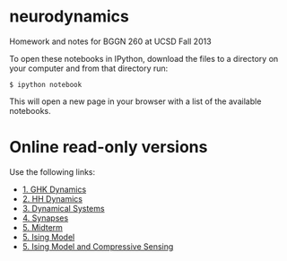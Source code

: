 neurodynamics
=============

Homework and notes for BGGN 260 at UCSD Fall 2013

To open these notebooks in IPython, download the files to a directory on your computer and from that directory run:

    $ ipython notebook

This will open a new page in your browser with a list of the available notebooks.

Online read-only versions
=========================

Use the following links:

* [1. GHK Dynamics](http://nbviewer.ipython.org/urls/raw.github.com/forrestsheldon/neurodynamics/master/week_1_GHK_dynamics.ipynb)
* [2. HH Dynamics](http://nbviewer.ipython.org/urls/raw.github.com/forrestsheldon/neurodynamics/master/week_2_HH_dynamics.ipynb)
* [3. Dynamical Systems](http://nbviewer.ipython.org/urls/raw.github.com/forrestsheldon/neurodynamics/master/week_3_Dynamical_systems.ipynb)
* [4. Synapses](http://nbviewer.ipython.org/urls/raw.github.com/forrestsheldon/neurodynamics/master/week_4_Synapses.ipynb)
* [5. Midterm](http://nbviewer.ipython.org/urls/raw.github.com/forrestsheldon/neurodynamics/master/Midterm_LIF.ipynb)
* [5. Ising Model](http://nbviewer.ipython.org/urls/raw.github.com/forrestsheldon/neurodynamics/master/Final_Project.ipynb)
* [5. Ising Model and Compressive Sensing](http://nbviewer.ipython.org/urls/raw.github.com/forrestsheldon/neurodynamics/master/Ising_CS.ipynb)
